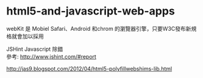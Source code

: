 html5-and-javascript-web-apps
=============================

webKit 是 Mobiel Safari、Android 和chrom 的瀏覽器引擎，只要W3C發布新規格就會加以採用

JSHint   Javascript 除錯  
參考: http://www.jshint.com/#report

http://jas9.blogspot.com/2012/04/html5-polyfillwebshims-lib.html
